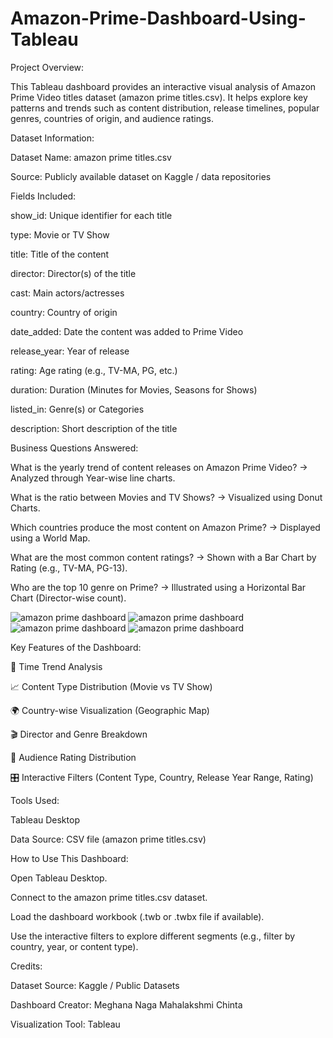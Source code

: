 # Amazon-Prime-Dashboard-Using-Tableau

Project Overview:

This Tableau dashboard provides an interactive visual analysis of Amazon Prime Video titles dataset (amazon prime titles.csv).
It helps explore key patterns and trends such as content distribution, release timelines, popular genres, countries of origin, and audience ratings.

Dataset Information:

Dataset Name: amazon prime titles.csv

Source: Publicly available dataset on Kaggle / data repositories

Fields Included:

show_id: Unique identifier for each title

type: Movie or TV Show

title: Title of the content

director: Director(s) of the title

cast: Main actors/actresses

country: Country of origin

date_added: Date the content was added to Prime Video

release_year: Year of release

rating: Age rating (e.g., TV-MA, PG, etc.)

duration: Duration (Minutes for Movies, Seasons for Shows)

listed_in: Genre(s) or Categories

description: Short description of the title

Business Questions Answered:

What is the yearly trend of content releases on Amazon Prime Video?
→ Analyzed through Year-wise line charts.

What is the ratio between Movies and TV Shows?
→ Visualized using  Donut Charts.

Which countries produce the most content on Amazon Prime?
→ Displayed using a World Map.

What are the most common content ratings?
→ Shown with a Bar Chart by Rating (e.g., TV-MA, PG-13).

Who are the top 10 genre on Prime?
→ Illustrated using a Horizontal Bar Chart (Director-wise count).


![amazon prime dashboard](https://github.com/user-attachments/assets/6b750113-73fd-4fd5-b735-1392fec88818)
![amazon prime dashboard](https://github.com/user-attachments/assets/6b750113-73fd-4fd5-b735-1392fec88818)
![amazon prime dashboard](https://github.com/user-attachments/assets/ab4766d9-a983-47db-8ff1-08dc1e211b6a)
![amazon prime dashboard](https://github.com/user-attachments/assets/ab4766d9-a983-47db-8ff1-08dc1e211b6a)

 Key Features of the Dashboard:
 
📅 Time Trend Analysis

📈 Content Type Distribution (Movie vs TV Show)

🌍 Country-wise Visualization (Geographic Map)

🎬 Director and Genre Breakdown

🔞 Audience Rating Distribution

🎛️ Interactive Filters (Content Type, Country, Release Year Range, Rating)

Tools Used:

Tableau Desktop

Data Source: CSV file (amazon prime titles.csv)

How to Use This Dashboard:

Open Tableau Desktop.

Connect to the amazon prime titles.csv dataset.

Load the dashboard workbook (.twb or .twbx file if available).

Use the interactive filters to explore different segments (e.g., filter by country, year, or content type).

Credits:

Dataset Source: Kaggle / Public Datasets

Dashboard Creator: Meghana Naga Mahalakshmi Chinta

Visualization Tool: Tableau









